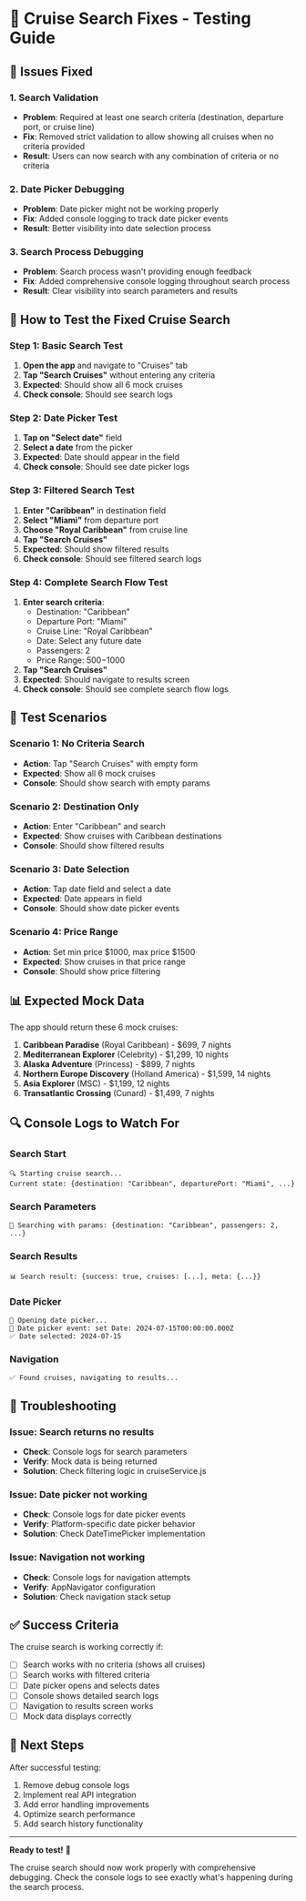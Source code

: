 # 🚢 Cruise Search Fixes - Testing Guide

## 🔧 Issues Fixed

### 1. **Search Validation**
- **Problem**: Required at least one search criteria (destination, departure port, or cruise line)
- **Fix**: Removed strict validation to allow showing all cruises when no criteria provided
- **Result**: Users can now search with any combination of criteria or no criteria

### 2. **Date Picker Debugging**
- **Problem**: Date picker might not be working properly
- **Fix**: Added console logging to track date picker events
- **Result**: Better visibility into date selection process

### 3. **Search Process Debugging**
- **Problem**: Search process wasn't providing enough feedback
- **Fix**: Added comprehensive console logging throughout search process
- **Result**: Clear visibility into search parameters and results

## 📱 How to Test the Fixed Cruise Search

### Step 1: Basic Search Test
1. **Open the app** and navigate to "Cruises" tab
2. **Tap "Search Cruises"** without entering any criteria
3. **Expected**: Should show all 6 mock cruises
4. **Check console**: Should see search logs

### Step 2: Date Picker Test
1. **Tap on "Select date"** field
2. **Select a date** from the picker
3. **Expected**: Date should appear in the field
4. **Check console**: Should see date picker logs

### Step 3: Filtered Search Test
1. **Enter "Caribbean"** in destination field
2. **Select "Miami"** from departure port
3. **Choose "Royal Caribbean"** from cruise line
4. **Tap "Search Cruises"**
5. **Expected**: Should show filtered results
6. **Check console**: Should see filtered search logs

### Step 4: Complete Search Flow Test
1. **Enter search criteria**:
   - Destination: "Caribbean"
   - Departure Port: "Miami"
   - Cruise Line: "Royal Caribbean"
   - Date: Select any future date
   - Passengers: 2
   - Price Range: $500-$1000
2. **Tap "Search Cruises"**
3. **Expected**: Should navigate to results screen
4. **Check console**: Should see complete search flow logs

## 🧪 Test Scenarios

### Scenario 1: No Criteria Search
- **Action**: Tap "Search Cruises" with empty form
- **Expected**: Show all 6 mock cruises
- **Console**: Should show search with empty params

### Scenario 2: Destination Only
- **Action**: Enter "Caribbean" and search
- **Expected**: Show cruises with Caribbean destinations
- **Console**: Should show filtered results

### Scenario 3: Date Selection
- **Action**: Tap date field and select a date
- **Expected**: Date appears in field
- **Console**: Should show date picker events

### Scenario 4: Price Range
- **Action**: Set min price $1000, max price $1500
- **Expected**: Show cruises in that price range
- **Console**: Should show price filtering

## 📊 Expected Mock Data

The app should return these 6 mock cruises:

1. **Caribbean Paradise** (Royal Caribbean) - $699, 7 nights
2. **Mediterranean Explorer** (Celebrity) - $1,299, 10 nights
3. **Alaska Adventure** (Princess) - $899, 7 nights
4. **Northern Europe Discovery** (Holland America) - $1,599, 14 nights
5. **Asia Explorer** (MSC) - $1,199, 12 nights
6. **Transatlantic Crossing** (Cunard) - $1,499, 7 nights

## 🔍 Console Logs to Watch For

### Search Start
```
🔍 Starting cruise search...
Current state: {destination: "Caribbean", departurePort: "Miami", ...}
```

### Search Parameters
```
🚢 Searching with params: {destination: "Caribbean", passengers: 2, ...}
```

### Search Results
```
📊 Search result: {success: true, cruises: [...], meta: {...}}
```

### Date Picker
```
📅 Opening date picker...
📅 Date picker event: set Date: 2024-07-15T00:00:00.000Z
✅ Date selected: 2024-07-15
```

### Navigation
```
✅ Found cruises, navigating to results...
```

## 🐛 Troubleshooting

### Issue: Search returns no results
- **Check**: Console logs for search parameters
- **Verify**: Mock data is being returned
- **Solution**: Check filtering logic in cruiseService.js

### Issue: Date picker not working
- **Check**: Console logs for date picker events
- **Verify**: Platform-specific date picker behavior
- **Solution**: Check DateTimePicker implementation

### Issue: Navigation not working
- **Check**: Console logs for navigation attempts
- **Verify**: AppNavigator configuration
- **Solution**: Check navigation stack setup

## ✅ Success Criteria

The cruise search is working correctly if:
- [ ] Search works with no criteria (shows all cruises)
- [ ] Search works with filtered criteria
- [ ] Date picker opens and selects dates
- [ ] Console shows detailed search logs
- [ ] Navigation to results screen works
- [ ] Mock data displays correctly

## 🚀 Next Steps

After successful testing:
1. Remove debug console logs
2. Implement real API integration
3. Add error handling improvements
4. Optimize search performance
5. Add search history functionality

---

**Ready to test!** 🚢

The cruise search should now work properly with comprehensive debugging. Check the console logs to see exactly what's happening during the search process.



